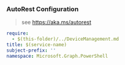 ### AutoRest Configuration

> see https://aka.ms/autorest

``` yaml
require:
  - $(this-folder)/../DeviceManagement.md
title: $(service-name)
subject-prefix: ''
namespace: Microsoft.Graph.PowerShell
```
